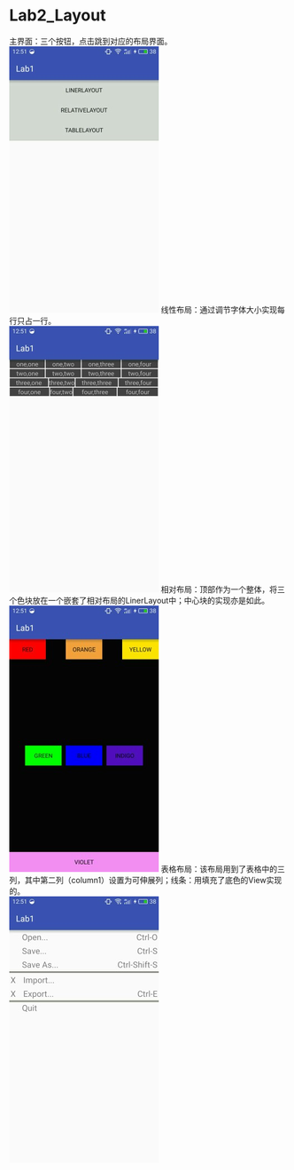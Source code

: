 # Lab2_Layout
主界面：三个按钮，点击跳到对应的布局界面。</br>
![主界面](https://github.com/NIXM666/Lab2_Layout/blob/master/app/src/main/res/images/S70312-125104.jpg)
线性布局：通过调节字体大小实现每行只占一行。</br>
![线性布局](https://github.com/NIXM666/Lab2_Layout/blob/master/app/src/main/res/images/S70312-125110.jpg)
相对布局：顶部作为一个整体，将三个色块放在一个嵌套了相对布局的LinerLayout中；中心块的实现亦是如此。</br>
![相对布局](https://github.com/NIXM666/Lab2_Layout/blob/master/app/src/main/res/images/S70312-125119.jpg)
表格布局：该布局用到了表格中的三列，其中第二列（column1）设置为可伸展列；线条：用填充了底色的View实现的。</br>
![表格布局](https://github.com/NIXM666/Lab2_Layout/blob/master/app/src/main/res/images/S70312-125125.jpg)
